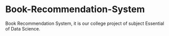 # Book-Recommendation-System
Book Recommendation System, it is our college project of subject Essential of Data Science.
